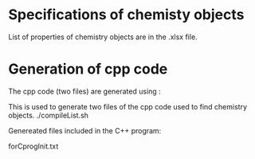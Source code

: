 # Specifications of chemisty objects 
List of properties of chemistry objects are in the .xlsx file.
# Generation of cpp code 
The cpp code (two files) are generated using :

This is used to generate two files of the cpp code used to find chemistry objects.
./compileList.sh

Genereated files included in the C++ program: 

forCprogInit.txt